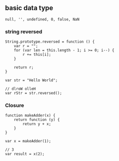## basic data type
```
null, '', undefined, 0, false, NaN
```

### string reversed
```
String.prototype.reversed = function () {
	var r = "";
	for (var len = this.length - 1; i >= 0; i--) {
		r += this[i];
	}
	
	return r;
}

var str = "Hello World";

// dlroW olleH
var rStr = str.reversed();
```

### Closure
```
function makeAdder(x) {
	return function (y) {
		return y + x;
	}
}

var x = makeAdder(1);

// 3
var result = x(2);
```